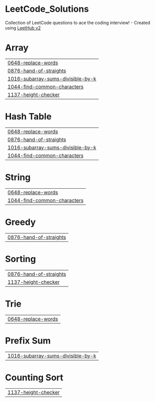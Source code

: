 # LeetCode_Solutions
Collection of LeetCode questions to ace the coding interview! - Created using [LeetHub v2](https://github.com/arunbhardwaj/LeetHub-2.0)


# Array
|  |
| ------- |
| [0648-replace-words](https://github.com/Navoren/LeetCode_Solutions/tree/master/0648-replace-words) |
| [0876-hand-of-straights](https://github.com/Navoren/LeetCode_Solutions/tree/master/0876-hand-of-straights) |
| [1016-subarray-sums-divisible-by-k](https://github.com/Navoren/LeetCode_Solutions/tree/master/1016-subarray-sums-divisible-by-k) |
| [1044-find-common-characters](https://github.com/Navoren/LeetCode_Solutions/tree/master/1044-find-common-characters) |
| [1137-height-checker](https://github.com/Navoren/LeetCode_Solutions/tree/master/1137-height-checker) |
# Hash Table
|  |
| ------- |
| [0648-replace-words](https://github.com/Navoren/LeetCode_Solutions/tree/master/0648-replace-words) |
| [0876-hand-of-straights](https://github.com/Navoren/LeetCode_Solutions/tree/master/0876-hand-of-straights) |
| [1016-subarray-sums-divisible-by-k](https://github.com/Navoren/LeetCode_Solutions/tree/master/1016-subarray-sums-divisible-by-k) |
| [1044-find-common-characters](https://github.com/Navoren/LeetCode_Solutions/tree/master/1044-find-common-characters) |
# String
|  |
| ------- |
| [0648-replace-words](https://github.com/Navoren/LeetCode_Solutions/tree/master/0648-replace-words) |
| [1044-find-common-characters](https://github.com/Navoren/LeetCode_Solutions/tree/master/1044-find-common-characters) |
# Greedy
|  |
| ------- |
| [0876-hand-of-straights](https://github.com/Navoren/LeetCode_Solutions/tree/master/0876-hand-of-straights) |
# Sorting
|  |
| ------- |
| [0876-hand-of-straights](https://github.com/Navoren/LeetCode_Solutions/tree/master/0876-hand-of-straights) |
| [1137-height-checker](https://github.com/Navoren/LeetCode_Solutions/tree/master/1137-height-checker) |
# Trie
|  |
| ------- |
| [0648-replace-words](https://github.com/Navoren/LeetCode_Solutions/tree/master/0648-replace-words) |
# Prefix Sum
|  |
| ------- |
| [1016-subarray-sums-divisible-by-k](https://github.com/Navoren/LeetCode_Solutions/tree/master/1016-subarray-sums-divisible-by-k) |
# Counting Sort
|  |
| ------- |
| [1137-height-checker](https://github.com/Navoren/LeetCode_Solutions/tree/master/1137-height-checker) |